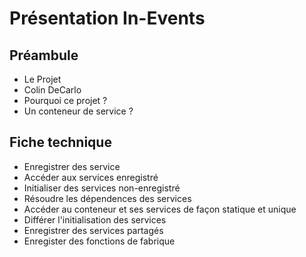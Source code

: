 # Présentation **In-Events**

## Préambule

- Le Projet
- Colin DeCarlo
- Pourquoi ce projet ?
- Un conteneur de service ?

## Fiche technique

- Enregistrer des service
- Accéder aux services enregistré
- Initialiser des services non-enregistré
- Résoudre les dépendences des services
- Accéder au conteneur et ses services de façon statique et unique
- Différer l'initialisation des services
- Enregistrer des services partagés
- Enregister des fonctions de fabrique
